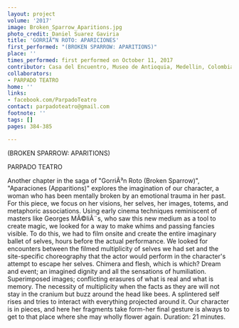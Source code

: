```yaml
---
layout: project
volume: '2017'
image: Broken_Sparrow_Aparitions.jpg
photo_credit: Daniel Suarez Gaviria
title: 'GORRIÃ“N ROTO: APARICIONES'
first_performed: "(BROKEN SPARROW: APARITIONS)"
place: ''
times_performed: first performed on October 11, 2017
contributor: Casa del Encuentro, Museo de Antioquia, Medellin, Colombia
collaborators:
- PARPADO TEATRO
home: ''
links:
- facebook.com/ParpadoTeatro
contact: parpadoteatro@gmail.com
footnote: ''
tags: []
pages: 384-385

---
```


 
(BROKEN SPARROW: APARITIONS)

PARPADO TEATRO

Another chapter in the saga of "GorriÃ³n Roto (Broken Sparrow)", "Aparaciones (Apparitions)" explores the imagination of our character, a woman who has been mentally broken by an emotional trauma in her past. For this piece, we focus on her visions, her selves, her images, totems, and metaphoric associations. Using early cinema techniques reminiscent of masters like Georges MÃ©liÃ¨s, who saw this new medium as a tool to create magic, we looked for a way to make whims and passing fancies visible. To do this, we had to film onsite and create the entire imaginary ballet of selves, hours before the actual performance. We looked for encounters between the filmed multiplicity of selves we had set and the site-specific choreography that the actor would perform in the character's attempt to escape her selves. Chimera and flesh, which is which? Dream and event; an imagined dignity and all the sensations of humiliation. Superimposed images; conflicting erasures of what is real and what is memory. The necessity of multiplicity when the facts as they are will not stay in the cranium but buzz around the head like bees. A splintered self rises and tries to interact with everything projected around it. Our character is in pieces, and here her fragments take form-her final gesture is always to get to that place where she may wholly flower again. Duration: 21 minutes.

